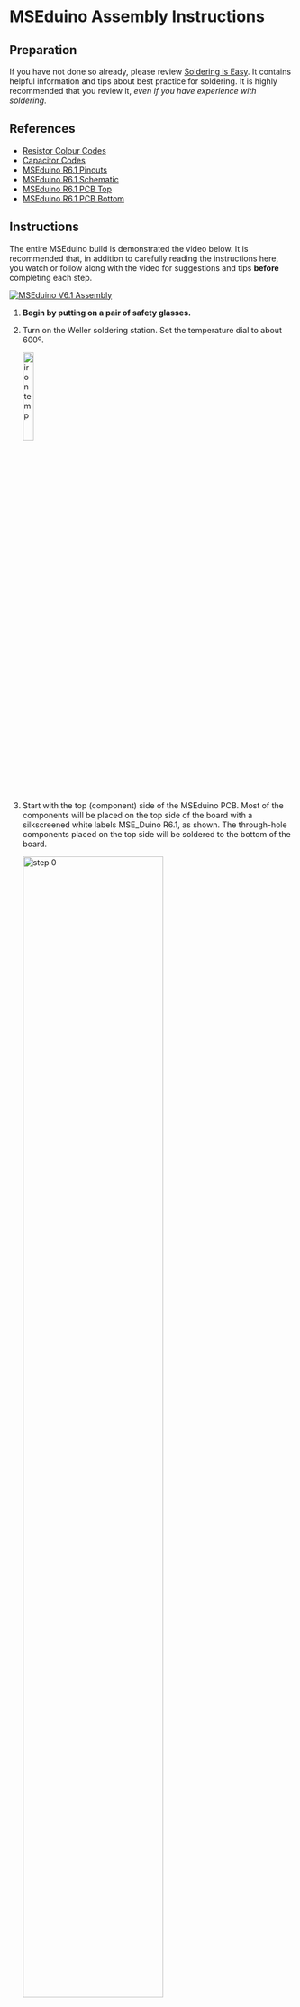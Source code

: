 # MSEduino Assembly Instructions

## Preparation

If you have not done so already, please review [Soldering is Easy](https://mightyohm.com/files/soldercomic/FullSolderComic_EN.pdf). It contains helpful information and tips about best practice for soldering. It is highly recommended that you review it, *even if you have experience with soldering*.

## References

- [Resistor Colour Codes](https://suntsu.com/wp-content/uploads/2021/10/Resistor-Code-Chart-768x768.png)
- [Capacitor Codes](https://i2.wp.com/www.bragitoff.com/wp-content/uploads/2015/09/CapacitorsCheatSheet.png)
- [MSEduino R6.1 Pinouts](MSEduino/MSEduino_R6.1_Pinouts.pdf)
- [MSEduino R6.1 Schematic](MSEduino/MSEduino_R6.1_Schematic.pdf)
- [MSEduino R6.1 PCB Top](MSEduino/MSEduino_R6.1_Top.pdf)
- [MSEduino R6.1 PCB Bottom](MSEduino/MSEduino_R6.1_Bottom.pdf)

## Instructions

The entire MSEduino build is demonstrated the video below. It is recommended that, in addition to carefully reading the instructions here, you watch or follow along with the video for suggestions and tips **before** completing each step.

[![MSEduino V6.1 Assembly](https://img.youtube.com/vi/dpE3DcpuXqw/0.jpg)](https://www.youtube.com/watch?v=dpE3DcpuXqw "MSEduino R6.1 Assembly")

1. **Begin by putting on a pair of safety glasses.**

2. Turn on the Weller soldering station. Set the temperature dial to about 600º.

    <img src="figs/iron_temp.jpg" alt="iron temp" width="20%"/>

3. Start with the top (component) side of the MSEduino PCB. Most of the components will be placed on the top side of the board with a silkscreened white labels MSE_Duino R6.1, as shown. The through-hole components placed on the top side will be soldered to the bottom of the board.

    <img src="figs/Step00.jpg" alt="step 0" width="72%"/>

4. Place eleven 4.7 kΩ resistors into their marked locations (R2, R3, R5, R6, R8–R14). Note that, the orientation of the resistor does not matter; however, it is good practice to have them all face the same way.

    <img src="figs/Step01.jpg" alt="step 1" width="72%"/>
    <img src="figs/bent_leads1.jpg" alt="bent leads 1" width="72%">


5. Bend the leads of the resistors outwards so that they do not fall out of place while being soldered. This may be done by reaching underneath before flipping the board over or by holding the resistors in place with one hand while flipping the board over with the other and then bending the leads outwards. In either case, the resistors should be pressed flush to the board while bending the leads. The leads should only be bent over enough to keep the resistor in place (30–50º).

    <img src="figs/bent_leads2.jpg" alt="bent leads 2" width="72%"/>

6. Solder one of resistor leads to the pad on the PCB. Once soldered, check the resistor from the component side to ensure that it has not popped up. If it has, reheat the solder and, begin careful to not burn your fingers, press the resistor to the PCB. Solder the other lead.

    <img src="figs/solder_leads.jpg" alt="solder leads" width="72%"/>

7. Check that the solder joints are well formed. Ensure that there is sufficient, but not too much solder, at each connection. Look for cold solder joints (a ball of solder above pad). If any problems are visible, use the soldering iron to retouch the joints, adding more solder if necessary.

8. Using flush cutters, trim exposed leads as close to the board as possible without cutting the joint itself. Repeat Steps 6–8 for the remaining fourteen 4.7 kΩ resistors.

    <img src="figs/trim_leads.jpg" alt="trim leads" width="72%"/>

9. The next component to add is a SP1117 surface-mount voltage regulator (U8). See Steps 11–14 for details on how to solder this component to the PCB.

    <img src="figs/Step02.jpg" alt="step 2" width="72%"/>

10. Start by heating one pad and adding a small amount of solder.

    <img src="figs/surface_mount1.jpg" alt="surface mount 1" width="72%"/>

11. Holding the component with a pair of tweezers or needle-nose pliers, reheat the solder and slide the part into place. The three legs (one soldered and two unsoldered) should straddle the pads. If the legs are not aligned properly aligned with the pads, reheat the pad/leg with solder and reposition.

    <img src="figs/surface_mount2.jpg" alt="surface mount 2" width="72%"/>

12. Solder other legs to the board. Solder should flow under each leg.

    <img src="figs/surface_mount3.jpg" alt="surface mount 3" width="72%"/>

13. Solder the ground tab to the board. Note that the ground pad will take a while to heat up to a sufficient temperature to allow solder to flow properly. The solder should flow under the tab.

    <img src="figs/surface_mount4.jpg" alt="surface mount 4" width="72%"/>

14. Using the same technique used for the surface-mount voltage regulator, solder the MOSFET (Q3) into place. 

    <img src="figs/Step03.jpg" alt="step 3" width="72%"/>


15. Solder the six-pin load switch (U1) into place. Be careful to align the dot that marks pin 1 with the dot on the PCB. Start by soldering one pin and, if necessary, **carefully** adjusting alignment. Note that the pins are very delicate so be sure that the solder has melted before attempting to shift the chip. Once the alignment looks good, solder the remaining 5 pins. **Do not worry about any solder bridges until all pins have been soldered**. If any pins are bridged with solder (i.e., connected together), use solder wick and/or a solder sucker to remove excess solder. Use a multimeter to test the continuity between adjacent pins.

    <img src="figs/Step04.jpg" alt="step 4" width="72%"/>
    <img src="figs/load_switch_zoom.jpg" alt="load switch" width="72%">

16. Turn the MSEduino over to work on the solder side.

17. Solder in the two pushbuttons (marked as Prog/PB1 and PB2/Rst on the PCB). The buttons may be installed in either orientation. There is no need to trim the pins after soldering.

    <img src="figs/Step05.jpg" alt="step 5" width="72%"/>

18. Being careful to not bend any pins, insert the DIP switch into the marked location on the board (S1). You may need to gently roll the component on a flat surface or use pliers to bend the pins such that they align the holes. Note that, the numbers should be towards the inside of the PCB, with the ON direction towards the upper edge of the PCB. Solder one corner first. Check to make sure that the socket is seated properly. If necessary, reheat the solder while pushing the socket closer to the board. Once the socket is firmly seated, solder the remaining pins. There is no need to trim the pins after soldering.

    <img src="figs/Step06.jpg" alt="step 6" width="72%"/>

19. Place the **3 mm** bipolar LED (**small clear package—not one of the 5 mm red LEDs or 5 mm clear IR LED**) in the LED 2 location. Since this LED is bipolar, it will work either way; however, if you want to chose the colour (red or green) it must be installed in a particular orientation. For red, the short leg should be downwards (flat side of silkscreen); for green, the short leg should be upwards (round side of silkscreen). To check before soldering, you can energize the LED using the diode testing function of a digital multimeter. Once placed, solder the LED to the board.

    <img src="figs/Step07.jpg" alt="step 7" width="72%"/>
    <img src="figs/3mm_LED.jpg" alt="3 mm LED" width="72%"/>
    
20. Place five 0.1 µF ceramic capacitors (C1, C2, C6, C8, C9) into their marked locations. Ceramic capacitors are not polarized, therefore it does not matter what orientation the capacitors are placed in (although it is good practice to face them all the same way). You may then bend the leads, and solder them in place.

    <img src="figs/Step08.jpg" alt="step 8" width="72%"/>

21. Place the 2N7000 N-channel MOSFETs (Q1, Q2). Ensure that they are seated properly and solder one pin of each. If necessary, adjust the alignment, then solder the remaining pins.

    <img src="figs/Step09.jpg" alt="step 9" width="72%"/>

22. Place the 10 kΩ potentiometer in location R1. Solder the potentiometer to the board by a single pin, check and adjust alignment, then solder remaining pins. There is no need to trim the pins after soldering.

    <img src="figs/Step10.jpg" alt="step 10" width="72%"/>

23. Solder the three 29-pin male headers at the bottom edge of the board. Black (inner) is used for signal, yellow and red (middle) for power, and green (outer) for ground. For the black and green headers, start by using a pair of pliers to break off eleven pins (reducing from 40). Save the broken off pins. Note that the shorter pins should be inserted into the PCB (long end of pin up) and no pins should be inserted into the holes for JP2 and JP3. Start by soldering one pin of each header, checking that each is sitting flat and straight. If necessary, reheat the solder to adjust and ensure that all of the pins are perpendicular to the PCB and that all of the headers are aligned. Once everything looks good, solder the remaining pins.

    <img src="figs/Step11.jpg" alt="step 11" width="72%"/>

24. Solder the 19-pin female headers (M1). Note that there are two rows that allow ESP32 modules with different widths to be used. Confirm which row should be used by lining up the ESP32 module on the PCB.

    <img src="figs/Step12.jpg" alt="step 12" width="72%"/>

25. Solder the 2-pin female header to the left of R5 and R9 and 4-pin female header to the left of R11, R12 and R14.

    <img src="figs/Step13.jpg" alt="step 13" width="72%"/>

26. Turn the board over to the solder side. Using a pair of tweezers, solder a 20 kΩ surface-mount resistor (603 package) between the J39 signal pin (inner) and 3.3 V pin (middle). Repeat for J34.

    <img src="figs/pullup_resistors.jpg" alt="pullup resistors" width="72%"/>

27. Turn the board over to the comoponent side. Place the 10 µF electrolytic capacitor (C14). Note that, unlike ceramic capacitors, electrolytic capacitors have a polarity. The side with the negative lead is indicated by a white band (containing negative signs) on the capacitor barrel. The pad for the positive lead is marked with a plus sign on the board. Once placed, solder the capacitors to the board and trim the leads.

    <img src="figs/Step14.jpg" alt="step 14" width="72%"/>

28. Place the addressable RGB LED (LED1). Ensure that the flat side (with longer leads) is aligned with the silkscreen (towards the middle of the board). Some "wiggling" may be necessary to get all four leads to align with the holes. Don't push past the widening in each lead—the LED should sit approximately 4 mm above the PCB. Solder in place and trim the leads.

    <img src="figs/Step15.jpg" alt="step 15" width="72%"/>

29. Turn the MSEdunio over to the solder side. Place the USB-A connector (J2), ensuring that it is fully seated against the PCB. Flip the board and solder one of the four small pins. Check alignment and then solder the remaining three small pins. The two large pins serve to reinforce the connection to the board. Flood the corresponding holes with solder for form a secure connection.

    <img src="figs/Step16.jpg" alt="step 16" width="72%"/>
    <img src="figs/USB_connector.jpg" alt="USB connector" width="72%"/>

30. Once the board has been soldered, it is important to test for short circuits and other potential issues **before** inserting the ESP32 module. Using a multimeter set to continuity (beep) mode, the following tests should be performed. If a beep is heard, the source of the short circuit must be identified and corrected.
    1. Ground (bottom hole of JP2 or JP3, or pins along bottom edge of board) to 3.3 VDC pins (middle pins of J0–J3, J5, J18, J19, J21–J23, J25, J32–J36, J39, RST).
    2. Ground (bottom hole of JP2 or JP3, or pins along bottom edge of board) to 5.0 VDC pins (middle pins of J4, J12–J17, J21-5, J22-5, J26, J27).
    3. 3.3 VDC (middle pins of J0–J3, J5, J18, J19, J21–J23, J25, J32–J36, J39, RST) to 5 VDC pins (middle pins of J4, J12–J17, J21-5, J22-5, J26, J27).

31. If the board passes the short circuit tests, connect the MSEduino board to USB power using the USB-A to USB-A cable or a fully-charged USB battery. Using a multimeter in DC voltage mode, the following tests should be performed. If the voltages are different than expected, then there is a problem with the board that must be identified before proceeding.
    1. Check that LED2 comes on.
    2. Check that 3.3 VDC is at the 3.3 VDC pins (middle pins of J0–J3, J5, J18, J19, J21–J23, J25, J32–J36, J39, RST).
    3. Check that 5.0 VDC is at 5.0 VDC pins (middle pins of J4, J12–J17, J21-5, J22-5, J26, J27).
    4. If the board passes the voltage checks, remove USB power.
    5. **Before proceeding, have a TA confirm that your board passes these tests.**

32. Carefully align the pins of the ESP32 module with the M1 headers and then insert the ESP32 module.

    <img src="figs/ESP32_insertion.jpg" alt="ESP32 insertion" width="72%"/>

33. Your fully-assembled MSEduino board with ESP32 installed should look like this:

    <img src="figs/MSEduino_complete.jpg" alt="MSEduino complete" width="72%"/>

34. **Be sure to wash your hands after handling solder.**
